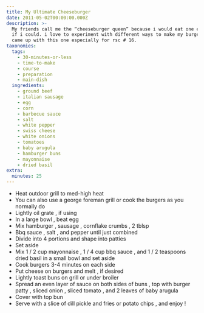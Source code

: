 ```yaml
---
title: My Ultimate Cheeseburger
date: 2011-05-02T00:00:00.000Z
description: >-
  My friends call me the “cheeseburger queen” because i would eat one every day
  if i could. i love to experiment with different ways to make my burgers and
  came up with this one especially for rsc # 16.
taxonomies:
  tags:
    - 30-minutes-or-less
    - time-to-make
    - course
    - preparation
    - main-dish
  ingredients:
    - ground beef
    - italian sausage
    - egg
    - corn
    - barbecue sauce
    - salt
    - white pepper
    - swiss cheese
    - white onions
    - tomatoes
    - baby arugula
    - hamburger buns
    - mayonnaise
    - dried basil
extra:
  minutes: 25
---
```

 - Heat outdoor grill to med-high heat
 - You can also use a george foreman grill or cook the burgers as you normally do
 - Lightly oil grate , if using
 - In a large bowl , beat egg
 - Mix hamburger , sausage , cornflake crumbs , 2 tblsp
 - Bbq sauce , salt , and pepper until just combined
 - Divide into 4 portions and shape into patties
 - Set aside
 - Mix 1 / 2 cup mayonnaise , 1 / 4 cup bbq sauce , and 1 / 2 teaspoons dried basil in a small bowl and set aside
 - Cook burgers 3-4 minutes on each side
 - Put cheese on burgers and melt , if desired
 - Lightly toast buns on grill or under broiler
 - Spread an even layer of sauce on both sides of buns , top with burger patty , sliced onion , sliced tomato , and 2 leaves of baby arugula
 - Cover with top bun
 - Serve with a slice of dill pickle and fries or potato chips , and enjoy !
